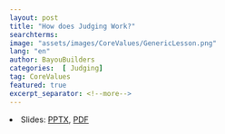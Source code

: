 ```yaml
---
layout: post
title: "How does Judging Work?"
searchterms:
image: "assets/images/CoreValues/GenericLesson.png"
lang: "en"
author: BayouBuilders
categories:  [ Judging]
tag: CoreValues
featured: true
excerpt_separator: <!--more-->
---
```

 <li class="ng-binding">Slides:
 <a href="/translations/en-us/CoreValues/Judging.pptx">PPTX</a>,
 <a href="/translations/en-us/CoreValues/Judging.pdf">PDF</a>

 </li>
